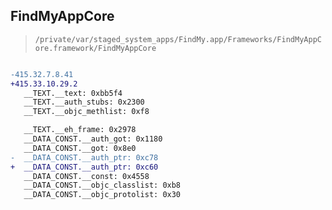 ## FindMyAppCore

> `/private/var/staged_system_apps/FindMy.app/Frameworks/FindMyAppCore.framework/FindMyAppCore`

```diff

-415.32.7.8.41
+415.33.10.29.2
   __TEXT.__text: 0xbb5f4
   __TEXT.__auth_stubs: 0x2300
   __TEXT.__objc_methlist: 0xf8

   __TEXT.__eh_frame: 0x2978
   __DATA_CONST.__auth_got: 0x1180
   __DATA_CONST.__got: 0x8e0
-  __DATA_CONST.__auth_ptr: 0xc78
+  __DATA_CONST.__auth_ptr: 0xc60
   __DATA_CONST.__const: 0x4558
   __DATA_CONST.__objc_classlist: 0xb8
   __DATA_CONST.__objc_protolist: 0x30

```
